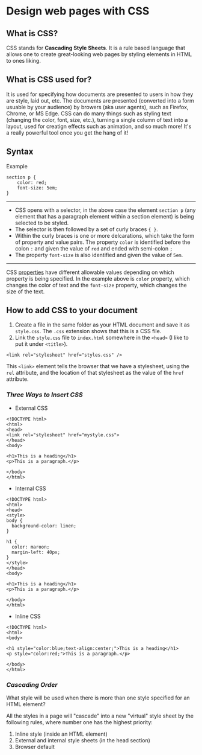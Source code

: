 
# Design web pages with CSS

## What is CSS?

CSS stands for **Cascading Style Sheets**. It is a rule based language that allows one to create great-looking web pages by styling elements in HTML to ones liking.

## What is CSS used for?

It is used for specifying how documents are presented to users in how they are style, laid out, etc. The documents are presented (converted into a form usuable by your audience) by browers (aka user agents), such as Firefox, Chrome, or MS Edge. CSS can do many things such as styling text (changing the color, font, size, etc.), turning a single column of text into a layout, used for creatign effects such as animation, and so much more! It's a really powerful tool once you get the hang of it!

## Syntax

Example

```
section p {
    color: red;
    font-size: 5em;
}
```

---

- CSS opens with a selector, in the above case the element `section p` (any element that has a paragraph element within a section element) is being selected to be styled.
- The selector is then followed by a set of curly braces `{ }`.
- Within the curly braces is one or more delcarations, which take the form of property and value pairs. The property `color` is identified before the colon `:` and given the value of `red` and ended with semi-colon `;`
- The property `font-size` is also identified and given the value of `5em`.

---

CSS [properties](https://css-tricks.com/almanac/properties/) have different allowable values depending on which property is being specified. In the example above is `color` property, which changes the color of text and the `font-size` property, which changes the size of the text.

## How to add CSS to your document

1. Create a file in the same folder as your HTML document and save it as `style.css`. The `.css` extension shows that this is a CSS file.
2. Link the `style.css` file to `index.html` somewhere in the `<head>` (I like to put it under `<title>`).

```
<link rel="stylesheet" href="styles.css" />
```

This `<link>` element tells the browser that we have a stylesheet, using the `rel` attribute, and the location of that stylesheet as the value of the `href` attribute.

### ***Three Ways to Insert CSS***

- External CSS

```
<!DOCTYPE html>
<html>
<head>
<link rel="stylesheet" href="mystyle.css">
</head>
<body>

<h1>This is a heading</h1>
<p>This is a paragraph.</p>

</body>
</html>
```

- Internal CSS

```
<!DOCTYPE html>
<html>
<head>
<style>
body {
  background-color: linen;
}

h1 {
  color: maroon;
  margin-left: 40px;
}
</style>
</head>
<body>

<h1>This is a heading</h1>
<p>This is a paragraph.</p>

</body>
</html>
```

- Inline CSS

```
<!DOCTYPE html>
<html>
<body>

<h1 style="color:blue;text-align:center;">This is a heading</h1>
<p style="color:red;">This is a paragraph.</p>

</body>
</html>
```

### ***Cascading Order***

What style will be used when there is more than one style specified for an HTML element?

All the styles in a page will "cascade" into a new "virtual" style sheet by the following rules, where number one has the highest priority:

1. Inline style (inside an HTML element)
2. External and internal style sheets (in the head section)
3. Browser default
